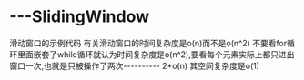# ---SlidingWindow
滑动窗口的示例代码
有关滑动窗口的时间复杂度是o(n)而不是o(n^2)
不要看for循环里面嵌套了while循环就认为时间复杂度是o(n^2),要看每个元素实际上都只进出窗口一次,也就是只被操作了两次---------- 2*o(n)
其空间复杂度是o(1)
